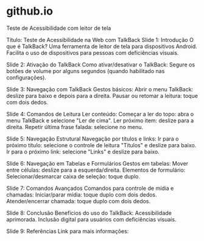 # github.io
Teste de Acessibilidade com leitor de tela

Título: Teste de Acessibilidade na Web com TalkBack
Slide 1: Introdução
O que é TalkBack?
Uma ferramenta de leitor de tela para dispositivos Android.
Facilita o uso de dispositivos para pessoas com deficiências visuais.

Slide 2: Ativação do TalkBack
Como ativar/desativar o TalkBack:
Segure os botões de volume por alguns segundos (quando habilitado nas configurações).

Slide 3: Navegação com TalkBack
Gestos básicos:
Abrir o menu TalkBack: deslize para baixo e depois para a direita.
Pausar ou retomar a leitura: toque com dois dedos.

Slide 4: Comandos de Leitura
Ler conteúdo:
Começar a ler do topo: abra o menu TalkBack e selecione "Ler de cima".
Ler próximo item: deslize para a direita.
Repetir última frase falada: selecione no menu.

Slide 5: Navegação Estrutural
Navegação por títulos e links:
Ir para o próximo título: selecione o controle de leitura "Títulos" e deslize para baixo.
Ir para o próximo link: selecione "Links" e deslize para baixo.

Slide 6: Navegação em Tabelas e Formulários
Gestos em tabelas:
Mover entre células: deslize para a esquerda/direita.
Elementos de formulário:
Selecionar/desmarcar caixa de seleção: toque duplo.

Slide 7: Comandos Avançados
Comandos para controle de mídia e chamadas:
Iniciar/parar mídia: toque duplo com dois dedos.
Atender/encerrar chamada: toque duplo com dois dedos.

Slide 8: Conclusão
Benefícios do uso do TalkBack:
Acessibilidade aprimorada.
Inclusão digital para usuários com deficiências visuais.

Slide 9: Referências
Link para mais informações:
